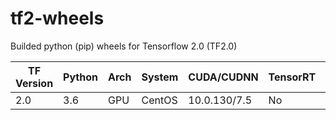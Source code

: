 # tf2-wheels
Builded python (pip) wheels for Tensorflow 2.0 (TF2.0)

TF Version | Python | Arch | System | CUDA/CUDNN | TensorRT | Link
--------|--------|------|--------|----|-------|---------|
2.0 | 3.6 | GPU | CentOS | 10.0.130/7.5 | No | [link](https://github.com/Ximilar-com/tf2-wheels/releases/download/2.0/tensorflow-2.0.0-cp36-cp36m-linux_x86_64.whl)

